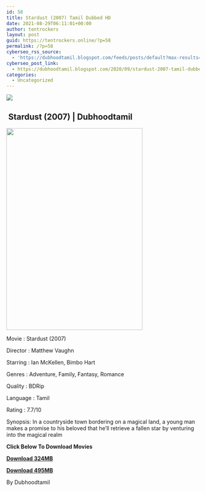 ```yaml
---
id: 58
title: Stardust (2007) Tamil Dubbed HD
date: 2021-08-29T06:11:01+00:00
author: tentrockers
layout: post
guid: https://tentrockers.online/?p=58
permalink: /?p=58
cyberseo_rss_source:
  - 'https://dubhoodtamil.blogspot.com/feeds/posts/default?max-results=150&start-index=1'
cyberseo_post_link:
  - https://dubhoodtamil.blogspot.com/2020/09/stardust-2007-tamil-dubbed-hd.html
categories:
  - Uncategorized
---
```

<div class="media_block">
  <img src="https://1.bp.blogspot.com/-YvK_GESwe4o/X3LdblGhIOI/AAAAAAAACj8/vBYNeJdieDEafGkVd9kSGmcNuAEU641OwCNcBGAsYHQ/s72-w355-h527-c/unnamed%2B%25284%2529.jpg" class="media_thumbnail" />
</div>

## &nbsp;Stardust (2007) | Dubhoodtamil

<div class="separator">
  <a href="https://1.bp.blogspot.com/-YvK_GESwe4o/X3LdblGhIOI/AAAAAAAACj8/vBYNeJdieDEafGkVd9kSGmcNuAEU641OwCNcBGAsYHQ/s512/unnamed%2B%25284%2529.jpg" imageanchor="1"><img loading="lazy" border="0" data-original-height="512" data-original-width="346" height="527" src="https://1.bp.blogspot.com/-YvK_GESwe4o/X3LdblGhIOI/AAAAAAAACj8/vBYNeJdieDEafGkVd9kSGmcNuAEU641OwCNcBGAsYHQ/w355-h527/unnamed%2B%25284%2529.jpg" width="355" /></a>
</div>

Movie	<span></span>:	<span></span>Stardust (2007)&nbsp;

Director	<span></span>:	<span></span>Matthew Vaughn&nbsp;

Starring	<span></span>:	<span></span>Ian McKellen, Bimbo Hart&nbsp;

Genres	<span></span>:	<span></span>Adventure, Family, Fantasy, Romance&nbsp;

Quality	<span></span>:	<span></span>BDRip&nbsp;

Language	<span></span>:	<span></span>Tamil&nbsp;

Rating	<span></span>:	<span></span>7.7/10&nbsp;

Synopsis: In a countryside town bordering on a magical land, a young man makes a promise to his beloved that he&#8217;ll retrieve a fallen star by venturing into the magical realm

<span><b>Click Below To Download Movies</b></span>

<span><b><a href="https://oncehelp.com/stardust-1" target="_blank" rel="noopener">Download 324MB</a></b></span>

<span><b><a href="https://oncehelp.com/stardust-2" target="_blank" rel="noopener">Download 495MB</a></b></span>

By Dubhoodtamil